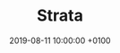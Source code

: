 ---
layout: post
title: Strata
link: https://github.com/fabianboesiger/strata
description: "A parallelized image stacking application for astrophotography."
date: 2019-08-11 10:00:00 +0100
categories: Projekt
---
